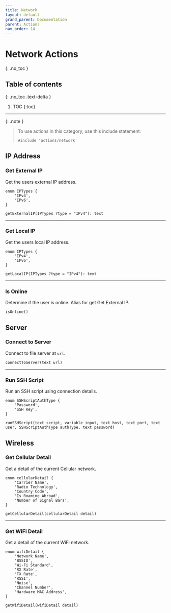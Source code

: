 ```yaml
---
title: Network
layout: default
grand_parent: Documentation
parent: Actions
nav_order: 14
---
```


# Network Actions
{: .no_toc }

## Table of contents
{: .no_toc .text-delta }

1. TOC
{:toc}

---

{: .note }
> To use actions in this category, use this include statement:
>
> ```
> #include 'actions/network'
> ```

## IP Address

### Get External IP

Get the users external IP address.

```
enum IPTypes {
    'IPv4',
    'IPv6',
}

getExternalIP(IPTypes ?type = "IPv4"): text
```

---

### Get Local IP

Get the users local IP address.

```
enum IPTypes {
    'IPv4',
    'IPv6',
}

getLocalIP(IPTypes ?type = "IPv4"): text
```

---

### Is Online

Determine if the user is online. Alias for get Get External IP.

```
isOnline()
```

## Server

### Connect to Server

Connect to file server at `url`.

```
connectToServer(text url)
```

---

### Run SSH Script

Run an SSH script using connection details.

```
enum SSHScriptAuthType {
    'Password',
    'SSH Key',
}

runSSHScript(text script, variable input, text host, text port, text user, SSHScriptAuthType authType, text password)
```

## Wireless

### Get Cellular Detail

Get a detail of the current Cellular network.

```
enum cellularDetail {
    'Carrier Name',
    'Radio Technology',
    'Country Code',
    'Is Roaming Abroad',
    'Number of Signal Bars',
}

getCellularDetail(cellularDetail detail)
```

---

### Get WiFi Detail

Get a detail of the current WiFi network.

```
enum wifiDetail {
    'Network Name',
    'BSSID',
    'Wi-Fi Standard',
    'RX Rate',
    'TX Rate',
    'RSSI',
    'Noise',
    'Channel Number',
    'Hardware MAC Address',
}

getWifiDetail(wifiDetail detail)
```
